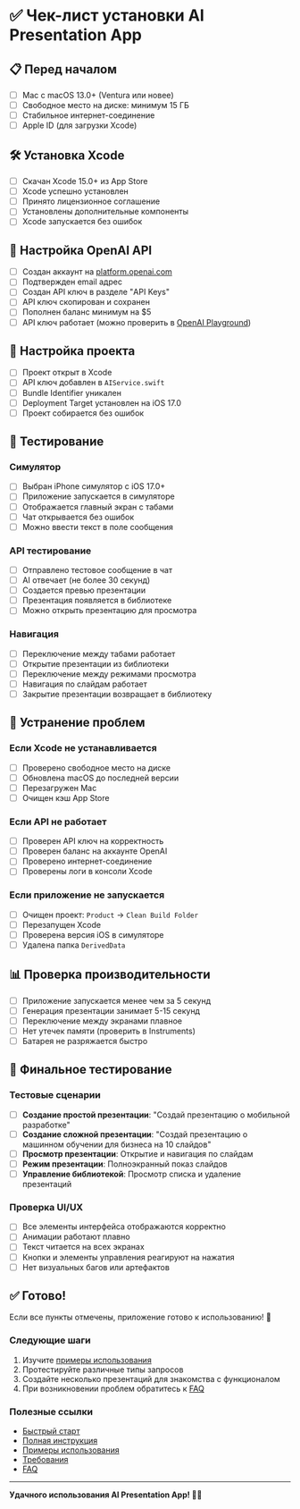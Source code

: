 # ✅ Чек-лист установки AI Presentation App

## 📋 Перед началом

- [ ] Mac с macOS 13.0+ (Ventura или новее)
- [ ] Свободное место на диске: минимум 15 ГБ
- [ ] Стабильное интернет-соединение
- [ ] Apple ID (для загрузки Xcode)

## 🛠 Установка Xcode

- [ ] Скачан Xcode 15.0+ из App Store
- [ ] Xcode успешно установлен
- [ ] Принято лицензионное соглашение
- [ ] Установлены дополнительные компоненты
- [ ] Xcode запускается без ошибок

## 🔑 Настройка OpenAI API

- [ ] Создан аккаунт на [platform.openai.com](https://platform.openai.com)
- [ ] Подтвержден email адрес
- [ ] Создан API ключ в разделе "API Keys"
- [ ] API ключ скопирован и сохранен
- [ ] Пополнен баланс минимум на $5
- [ ] API ключ работает (можно проверить в [OpenAI Playground](https://platform.openai.com/playground))

## 📱 Настройка проекта

- [ ] Проект открыт в Xcode
- [ ] API ключ добавлен в `AIService.swift`
- [ ] Bundle Identifier уникален
- [ ] Deployment Target установлен на iOS 17.0
- [ ] Проект собирается без ошибок

## 🧪 Тестирование

### Симулятор
- [ ] Выбран iPhone симулятор с iOS 17.0+
- [ ] Приложение запускается в симуляторе
- [ ] Отображается главный экран с табами
- [ ] Чат открывается без ошибок
- [ ] Можно ввести текст в поле сообщения

### API тестирование
- [ ] Отправлено тестовое сообщение в чат
- [ ] AI отвечает (не более 30 секунд)
- [ ] Создается превью презентации
- [ ] Презентация появляется в библиотеке
- [ ] Можно открыть презентацию для просмотра

### Навигация
- [ ] Переключение между табами работает
- [ ] Открытие презентации из библиотеки
- [ ] Переключение между режимами просмотра
- [ ] Навигация по слайдам работает
- [ ] Закрытие презентации возвращает в библиотеку

## 🔧 Устранение проблем

### Если Xcode не устанавливается
- [ ] Проверено свободное место на диске
- [ ] Обновлена macOS до последней версии
- [ ] Перезагружен Mac
- [ ] Очищен кэш App Store

### Если API не работает
- [ ] Проверен API ключ на корректность
- [ ] Проверен баланс на аккаунте OpenAI
- [ ] Проверено интернет-соединение
- [ ] Проверены логи в консоли Xcode

### Если приложение не запускается
- [ ] Очищен проект: `Product` → `Clean Build Folder`
- [ ] Перезапущен Xcode
- [ ] Проверена версия iOS в симуляторе
- [ ] Удалена папка `DerivedData`

## 📊 Проверка производительности

- [ ] Приложение запускается менее чем за 5 секунд
- [ ] Генерация презентации занимает 5-15 секунд
- [ ] Переключение между экранами плавное
- [ ] Нет утечек памяти (проверить в Instruments)
- [ ] Батарея не разряжается быстро

## 🎯 Финальное тестирование

### Тестовые сценарии
- [ ] **Создание простой презентации**: "Создай презентацию о мобильной разработке"
- [ ] **Создание сложной презентации**: "Создай презентацию о машинном обучении для бизнеса на 10 слайдов"
- [ ] **Просмотр презентации**: Открытие и навигация по слайдам
- [ ] **Режим презентации**: Полноэкранный показ слайдов
- [ ] **Управление библиотекой**: Просмотр списка и удаление презентаций

### Проверка UI/UX
- [ ] Все элементы интерфейса отображаются корректно
- [ ] Анимации работают плавно
- [ ] Текст читается на всех экранах
- [ ] Кнопки и элементы управления реагируют на нажатия
- [ ] Нет визуальных багов или артефактов

## ✅ Готово!

Если все пункты отмечены, приложение готово к использованию! 🎉

### Следующие шаги
1. Изучите [примеры использования](USAGE_EXAMPLES.md)
2. Протестируйте различные типы запросов
3. Создайте несколько презентаций для знакомства с функционалом
4. При возникновении проблем обратитесь к [FAQ](FAQ.md)

### Полезные ссылки
- [Быстрый старт](QUICK_START.md)
- [Полная инструкция](INSTALLATION_GUIDE.md)
- [Примеры использования](USAGE_EXAMPLES.md)
- [Требования](REQUIREMENTS.md)
- [FAQ](FAQ.md)

---

**Удачного использования AI Presentation App! 🚀✨**
